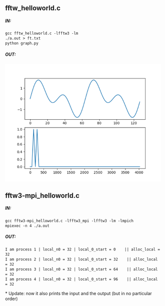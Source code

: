 ## fftw_helloworld.c
##### IN:
```
gcc fftw_helloworld.c -lfftw3 -lm
./a.out > ft.txt
python graph.py
```   
##### OUT:
![fft](Figure_1.png)

## fftw3-mpi_helloworld.c
##### IN:
```
gcc fftw3-mpi_helloworld.c -lfftw3_mpi -lfftw3 -lm -lmpich
mpiexec -n 4 ./a.out
```
##### OUT:
```
I am process 1 | local_n0 = 32 | local_0_start = 0    || alloc_local = 32
I am process 2 | local_n0 = 32 | local_0_start = 32    || alloc_local = 32
I am process 3 | local_n0 = 32 | local_0_start = 64    || alloc_local = 32
I am process 4 | local_n0 = 32 | local_0_start = 96    || alloc_local = 32
```
\* Update: now it also prints the input and the output (but in no particular order)
